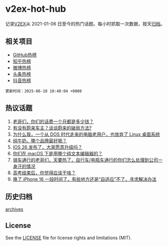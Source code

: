 # v2ex-hot-hub

 记录[V2EX](https://www.v2ex.com/)从 2021-01-06 日至今的热门话题。每小时抓取一次数据，按天[归档](archives)。
 
 ## 相关项目

- [GitHub热榜](https://github.com/it985/github-hot-hub)
- [知乎热榜](https://github.com/it985/zhihu-hot-hub)
- [微博热榜](https://github.com/it985/weibo-hot-hub)
- [头条热榜](https://github.com/it985/toutiao-hot-hub)
- [抖音热榜](https://github.com/it985/douyin-hot-hub)


 `更新时间：2025-06-10 10:40:04 +0800`

## 热议话题

1. [老哥们，你们的话费一个月都是多少钱？](https://www.v2ex.com/t/1137300)
1. [有没有蔚来车主？谈谈蔚来的破局方法?](https://www.v2ex.com/t/1137335)
1. [为什么我，一个从 DOS 时代走来的电脑老用户，也放弃了 Linux 桌面系统](https://www.v2ex.com/t/1137392)
1. [纯牛奶，哪个品牌最好喝？](https://www.v2ex.com/t/1137393)
1. [IOS 26 发布了，大家愿意升级吗？](https://www.v2ex.com/t/1137504)
1. [你们在 macOS 下是用哪个纯文本编辑器的？](https://www.v2ex.com/t/1137404)
1. [骑车通行的老哥们，天要热了，自行车/电瓶车通行的你们怎么处理到公司一身汗的情况](https://www.v2ex.com/t/1137357)
1. [高考结束后，你觉得应该干啥？](https://www.v2ex.com/t/1137509)
1. [换了 iPhone 16 一段时间了，有些地方还是“自适应”不了，寻求解决办法](https://www.v2ex.com/t/1137383)

## 历史归档

[archives](archives)

## License

See the [LICENSE](LICENSE) file for license rights and limitations (MIT).
